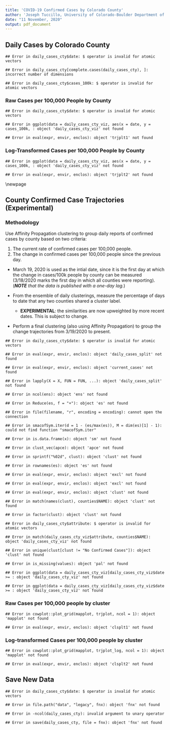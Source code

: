 ```yaml
---
title: 'COVID-19 Confirmed Cases by Colorado County'
author: 'Joseph Tuccillo, University of Colorado-Boulder Department of Geography'
date: "11 November, 2020"
output: pdf_document
---
```




## Daily Cases by Colorado County






```
## Error in daily_cases_cty$date: $ operator is invalid for atomic vectors
```


```
## Error in daily_cases_cty[complete.cases(daily_cases_cty), ]: incorrect number of dimensions
```






```
## Error in daily_cases_cty$cases_100k: $ operator is invalid for atomic vectors
```


### Raw Cases per 100,000 People by County


```
## Error in daily_cases_cty$date: $ operator is invalid for atomic vectors
```



```
## Error in ggplot(data = daily_cases_cty_viz, aes(x = date, y = cases_100k, : object 'daily_cases_cty_viz' not found
```

```
## Error in eval(expr, envir, enclos): object 'trjplt1' not found
```

### Log-Transformed Cases per 100,000 People by County


```
## Error in ggplot(data = daily_cases_cty_viz, aes(x = date, y = cases_100k, : object 'daily_cases_cty_viz' not found
```

```
## Error in eval(expr, envir, enclos): object 'trjplt2' not found
```




\newpage
## County Confirmed Case Trajectories (Experimental)


### Methodology

Use Affinity Propagation clustering to group daily reports of confirmed cases by county based on two criteria:

1. The current rate of confirmed cases per 100,000 people.
2. The change in confirmed cases per 100,000 people since the previous day.

- March 19, 2020 is used as the intial date, since it is the first day at which the change in cases/100k people by county can be measured (3/18/2020 marks the first day in which all counties were reporting). (_**NOTE** that the data is published with a one-day lag._)

- From the ensemble of daily clusterings, measure the percentage of days to date that any two counties shared a cluster label.
    - **EXPERIMENTAL**: the similarities are now upweighted by more recent dates. This is subject to change.

- Perform a final clustering (also using Affinity Propagation) to group the change trajectories from 3/19/2020 to present.


```
## Error in daily_cases_cty$date: $ operator is invalid for atomic vectors
```


```
## Error in eval(expr, envir, enclos): object 'daily_cases_split' not found
```

```
## Error in eval(expr, envir, enclos): object 'current_cases' not found
```


```
## Error in lapply(X = X, FUN = FUN, ...): object 'daily_cases_split' not found
```




```
## Error in ncol(ens): object 'ens' not found
```

```
## Error in Reduce(es, f = "+"): object 'es' not found
```


```
## Error in file(filename, "r", encoding = encoding): cannot open the connection
```

```
## Error in smacofSym.iter(d = 1 - (es/max(es)), M = dim(es)[1] - 1): could not find function "smacofSym.iter"
```



```
## Error in is.data.frame(x): object 'sm' not found
```


```
## Error in clust_vec(apce): object 'apce' not found
```

```
## Error in sprintf("%02d", clust): object 'clust' not found
```

```
## Error in rownames(es): object 'es' not found
```

```
## Error in eval(expr, envir, enclos): object 'excl' not found
```

```
## Error in eval(expr, envir, enclos): object 'excl' not found
```

```
## Error in eval(expr, envir, enclos): object 'clust' not found
```


```
## Error in match(names(clust), counties$NAME): object 'clust' not found
```


```
## Error in factor(clust): object 'clust' not found
```


```
## Error in daily_cases_cty$attribute: $ operator is invalid for atomic vectors
```

```
## Error in match(daily_cases_cty_viz$attribute, counties$NAME): object 'daily_cases_cty_viz' not found
```




```
## Error in unique(clust[clust != "No Confirmed Cases"]): object 'clust' not found
```



```
## Error in is_missing(values): object 'pal' not found
```


```
## Error in ggplot(data = daily_cases_cty_viz[daily_cases_cty_viz$date >= : object 'daily_cases_cty_viz' not found
```


```
## Error in ggplot(data = daily_cases_cty_viz[daily_cases_cty_viz$date >= : object 'daily_cases_cty_viz' not found
```

### Raw Cases per 100,000 people by cluster


```
## Error in cowplot::plot_grid(mapplot, trjplot, ncol = 1): object 'mapplot' not found
```

```
## Error in eval(expr, envir, enclos): object 'clsplt1' not found
```

### Log-transformed Cases per 100,000 people by cluster


```
## Error in cowplot::plot_grid(mapplot, trjplot_log, ncol = 1): object 'mapplot' not found
```

```
## Error in eval(expr, envir, enclos): object 'clsplt2' not found
```

## Save New Data


```
## Error in daily_cases_cty$date: $ operator is invalid for atomic vectors
```

```
## Error in file.path("data", "legacy", fnx): object 'fnx' not found
```

```
## Error in -ncol(daily_cases_cty): invalid argument to unary operator
```

```
## Error in save(daily_cases_cty, file = fnx): object 'fnx' not found
```

